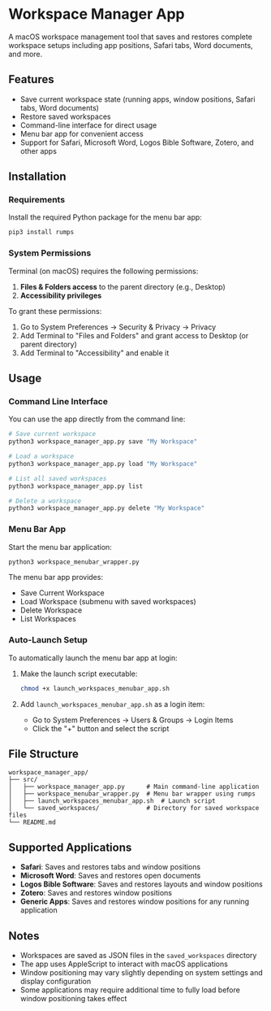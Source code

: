 # Workspace Manager App

A macOS workspace management tool that saves and restores complete workspace setups including app positions, Safari tabs, Word documents, and more.

## Features

- Save current workspace state (running apps, window positions, Safari tabs, Word documents)
- Restore saved workspaces
- Command-line interface for direct usage
- Menu bar app for convenient access
- Support for Safari, Microsoft Word, Logos Bible Software, Zotero, and other apps

## Installation

### Requirements

Install the required Python package for the menu bar app:

```bash
pip3 install rumps
```

### System Permissions

Terminal (on macOS) requires the following permissions:

1. **Files & Folders access** to the parent directory (e.g., Desktop)
2. **Accessibility privileges**

To grant these permissions:
1. Go to System Preferences → Security & Privacy → Privacy
2. Add Terminal to "Files and Folders" and grant access to Desktop (or parent directory)
3. Add Terminal to "Accessibility" and enable it

## Usage

### Command Line Interface

You can use the app directly from the command line:

```bash
# Save current workspace
python3 workspace_manager_app.py save "My Workspace"

# Load a workspace
python3 workspace_manager_app.py load "My Workspace"

# List all saved workspaces
python3 workspace_manager_app.py list

# Delete a workspace
python3 workspace_manager_app.py delete "My Workspace"
```

### Menu Bar App

Start the menu bar application:

```bash
python3 workspace_menubar_wrapper.py
```

The menu bar app provides:
- Save Current Workspace
- Load Workspace (submenu with saved workspaces)
- Delete Workspace
- List Workspaces

### Auto-Launch Setup

To automatically launch the menu bar app at login:

1. Make the launch script executable:
   ```bash
   chmod +x launch_workspaces_menubar_app.sh
   ```

2. Add `launch_workspaces_menubar_app.sh` as a login item:
   - Go to System Preferences → Users & Groups → Login Items
   - Click the "+" button and select the script

## File Structure

```
workspace_manager_app/
├── src/
│   ├── workspace_manager_app.py      # Main command-line application
│   ├── workspace_menubar_wrapper.py  # Menu bar wrapper using rumps
│   ├── launch_workspaces_menubar_app.sh  # Launch script
│   └── saved_workspaces/             # Directory for saved workspace files
└── README.md
```

## Supported Applications

- **Safari**: Saves and restores tabs and window positions
- **Microsoft Word**: Saves and restores open documents
- **Logos Bible Software**: Saves and restores layouts and window positions
- **Zotero**: Saves and restores window positions
- **Generic Apps**: Saves and restores window positions for any running application

## Notes

- Workspaces are saved as JSON files in the `saved_workspaces` directory
- The app uses AppleScript to interact with macOS applications
- Window positioning may vary slightly depending on system settings and display configuration
- Some applications may require additional time to fully load before window positioning takes effect